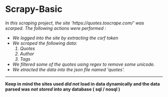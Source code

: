 # Scrapy-Basic
<p><em>In this scraping project, the site 'https://quotes.toscrape.com/' was scarped. The following actions were performed : </p></em>
<ul><em>
  <li>We logged into the site by extracting the csrf token</li>
  <li>We scraped the following data:
    <ol>
      <li>Quotes</li>
      <li>Author</li>
      <li>Tags</li>
   </ol>
  </li>
  <li>We filtered some of the quotes using regex to remove some unicode.</li>
  <li>We etracted the data into the json file named 'quotes'.</li>
</ul></em>
<hr>
<p><b>Keep in mind the sites used <em>did not</em> load in data dynamically and the data parsed was <em>not stored</em> into any database ( sql / nosql )</p></b>
